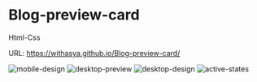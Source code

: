 # Blog-preview-card
Html-Css

URL: https://withasya.github.io/Blog-preview-card/


![mobile-design](https://github.com/withasya/Blog-preview-card/assets/72988994/0d4ae5c2-a80c-47f3-a661-48933e8deee8)
![desktop-preview](https://github.com/withasya/Blog-preview-card/assets/72988994/7407bae9-c6b3-4d63-b162-f24a5ff4f347)
![desktop-design](https://github.com/withasya/Blog-preview-card/assets/72988994/f495f2c1-81f0-45db-a52e-cbacdbcd828f)
![active-states](https://github.com/withasya/Blog-preview-card/assets/72988994/3b7bfddf-ea02-4b45-bace-b00812ed4602)
